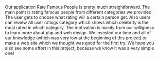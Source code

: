 Our application Rate Famous People is pretty much straightforward. The main point is rating famous people from different categories we provided. The user gets to choose what rating will a certain person get. Also users can review All user ratings category which shows which celebrity is the most rated in which category. The motivation is mainly from our willigness to learn more about php and web design. We invested our time and all of our knowledge (which was very low at the beginning of this project) to make a web site which we thought was good for the first try. We hope you also see some effort in this project, because we know it was a very simple one!
